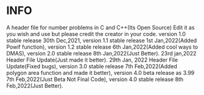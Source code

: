# INFO
A header file for number problems in C and C++(Its Open Source) Edit it as you wish and use but please credit the creator in your code.
version 1.0 stable release 30th Dec,2021, 
version 1.1 stable release 1st Jan,2022(Added Powif function),
version 1.2 stable release 6th Jan,2022(Added cool ways to DMAS),
version 2.0 stable release 8th Jan,2022(Just Better).
23rd jan,2022 Header File Update(Just made it better).
29th Jan, 2022 Header File Update(Fixed bugs),
version 3.0 stable release 7th Feb,2022(Added polygon area function and made it better),
version 4.0 beta release as 3.99 7th Feb,2022(Just Beta Not Final Code),
version 4.0 stable release 8th Feb,2022(Just Better).
